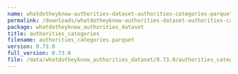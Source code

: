 ```yaml
---
name: whatdotheyknow-authorities-dataset-authorities-categories-parquet
permalink: /downloads/whatdotheyknow-authorities-dataset-authorities-categories-parquet/0_73_0
package: whatdotheyknow_authorities_dataset
title: authorities_categories
filename: authorities_categories.parquet
version: 0.73.0
full_version: 0.73.0
file: /data/whatdotheyknow_authorities_dataset/0.73.0/authorities_categories.parquet
---
```

